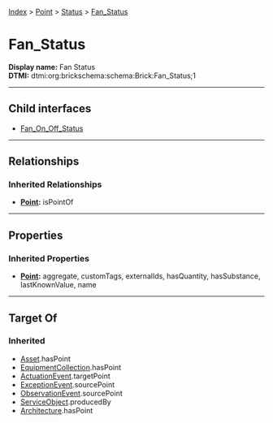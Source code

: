 [Index](../../../Index.md) > [Point](../../Point.md) > [Status](../Status.md) > [Fan_Status](#)
# Fan_Status

**Display name:** Fan Status<br />
**DTMI:** dtmi:org:brickschema:schema:Brick:Fan_Status;1

---

## Child interfaces
* [Fan_On_Off_Status](../On_Status/On_Off_Status/Fan_On_Off_Status.md)

---

## Relationships

### Inherited Relationships
* **[Point](../../Point.md):** isPointOf

---

## Properties

### Inherited Properties
* **[Point](../../Point.md):** aggregate, customTags, externalIds, hasQuantity, hasSubstance, lastKnownValue, name

---

## Target Of
### Inherited
* [Asset](../../../Asset/Asset.md).hasPoint
* [EquipmentCollection](../../../Collection/EquipmentCollection.md).hasPoint
* [ActuationEvent](../../../Event/PointEvent/ActuationEvent.md).targetPoint
* [ExceptionEvent](../../../Event/PointEvent/ExceptionEvent.md).sourcePoint
* [ObservationEvent](../../../Event/PointEvent/ObservationEvent.md).sourcePoint
* [ServiceObject](../../../Information/ServiceObject/ServiceObject.md).producedBy
* [Architecture](../../../Space/Architecture/Architecture.md).hasPoint
